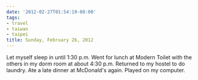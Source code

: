 ```yaml
---
date: '2012-02-27T01:54:19-08:00'
tags:
- travel
- taiwan
- taipei
title: Sunday, February 26, 2012
---
```


Let myself sleep in until 1:30 p.m. Went for lunch at Modern Toilet with the others in my dorm room at about 4:30 p.m. Returned to my hostel to do laundry. Ate a late dinner at McDonald's again. Played on my computer.
